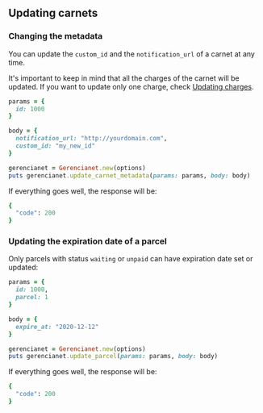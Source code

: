 ## Updating carnets

### Changing the metadata

You can update the `custom_id` and the `notification_url` of a carnet at any time.

It's important to keep in mind that all the charges of the carnet will be updated. If you want to update only one charge, check [Updating charges](/docs/charge-update.md).

```ruby
params = {
  id: 1000
}

body = {
  notification_url: "http://yourdomain.com",
  custom_id: "my_new_id"
}

gerencianet = Gerencianet.new(options)
puts gerencianet.update_carnet_metadata(params: params, body: body)
```

If everything goes well, the response will be:

```ruby
{
  "code": 200
}
```

### Updating the expiration date of a parcel

Only parcels with status `waiting` or `unpaid` can have expiration date set or updated:

```ruby
params = {
  id: 1000,
  parcel: 1
}

body = {
  expire_at: "2020-12-12"
}

gerencianet = Gerencianet.new(options)
puts gerencianet.update_parcel(params: params, body: body)
```

If everything goes well, the response will be:

```ruby
{
  "code": 200
}
```
